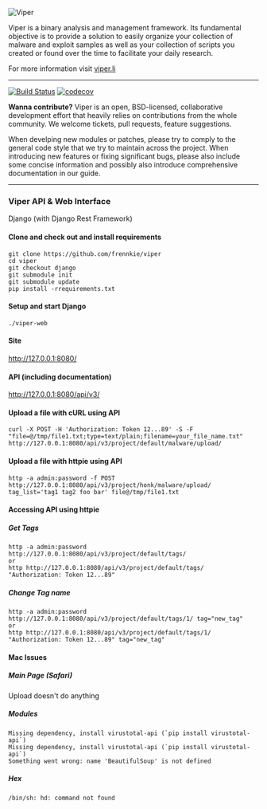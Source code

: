 ![Viper](http://viper.li/viper.png)

Viper is a binary analysis and management framework. Its fundamental objective is to provide a solution to easily organize your collection of malware and exploit samples as well as your collection of scripts you created or found over the time to facilitate your daily research.

For more information visit [viper.li](http://viper.li/)

<hr />

[![Build Status](https://api.travis-ci.org/viper-framework/viper.png?branch=master)](https://travis-ci.org/viper-framework/viper)
[![codecov](https://codecov.io/gh/viper-framework/viper/branch/master/graph/badge.svg)](https://codecov.io/gh/viper-framework/viper)

**Wanna contribute?** Viper is an open, BSD-licensed, collaborative development effort that heavily relies on contributions from the whole community. We welcome tickets, pull requests, feature suggestions.

When develping new modules or patches, please try to comply to the general code style that we try to maintain across the project. When introducing new features or fixing significant bugs, please also include some concise information and possibly also introduce comprehensive documentation in our guide.

<!--<hr />

Viper is now using [BitHub](https://whispersystems.org/blog/bithub) system to reward developers and contributors with Bitcoins. You can read more details about it [here](http://viper.li/blog/2014-07-15-viper-bitcoin.html) and you can start donating Bitcoins to this wallet **15xrTWmduftdHezxiCZyC1yFLo5RJXaAZS**. This is the current reward per commit:

[![BitHub](https://viperbithub.herokuapp.com/v1/status/payment/commit)](http://viper.li/blog/2014-07-15-viper-bitcoin.html)-->

<hr />

### Viper API & Web Interface

Django (with Django Rest Framework)


#### Clone and check out and install requirements

```
git clone https://github.com/frennkie/viper
cd viper
git checkout django
git submodule init
git submodule update
pip install -rrequirements.txt
```

#### Setup and start Django

```
./viper-web
```

#### Site

http://127.0.0.1:8080/

#### API (including documentation)

http://127.0.0.1:8080/api/v3/

#### Upload a file with cURL using API

```
curl -X POST -H 'Authorization: Token 12...89' -S -F "file=@/tmp/file1.txt;type=text/plain;filename=your_file_name.txt" http://127.0.0.1:8080/api/v3/project/default/malware/upload/
```
#### Upload a file with httpie using API

```
http -a admin:password -f POST http://127.0.0.1:8080/api/v3/project/honk/malware/upload/ tag_list='tag1 tag2 foo bar' file@/tmp/file1.txt
```


#### Accessing API using httpie

##### Get Tags

```
http -a admin:password http://127.0.0.1:8080/api/v3/project/default/tags/
or
http http://127.0.0.1:8080/api/v3/project/default/tags/ "Authorization: Token 12...89"
```

##### Change Tag name

```
http -a admin:password http://127.0.0.1:8080/api/v3/project/default/tags/1/ tag="new_tag"
or
http http://127.0.0.1:8080/api/v3/project/default/tags/1/ "Authorization: Token 12...89" tag="new_tag"
```


#### Mac Issues

##### Main Page (Safari)

Upload doesn't do anything

##### Modules

```
Missing dependency, install virustotal-api (`pip install virustotal-api`)
Missing dependency, install virustotal-api (`pip install virustotal-api`)
Something went wrong: name 'BeautifulSoup' is not defined
```

##### Hex

```
/bin/sh: hd: command not found
```

